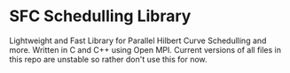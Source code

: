 # SFC Schedulling Library 
Lightweight and Fast Library for Parallel Hilbert Curve Schedulling and more.
Written in C and C++ using Open MPI.
Current versions of all files in this repo are unstable so rather don't use this for now.


